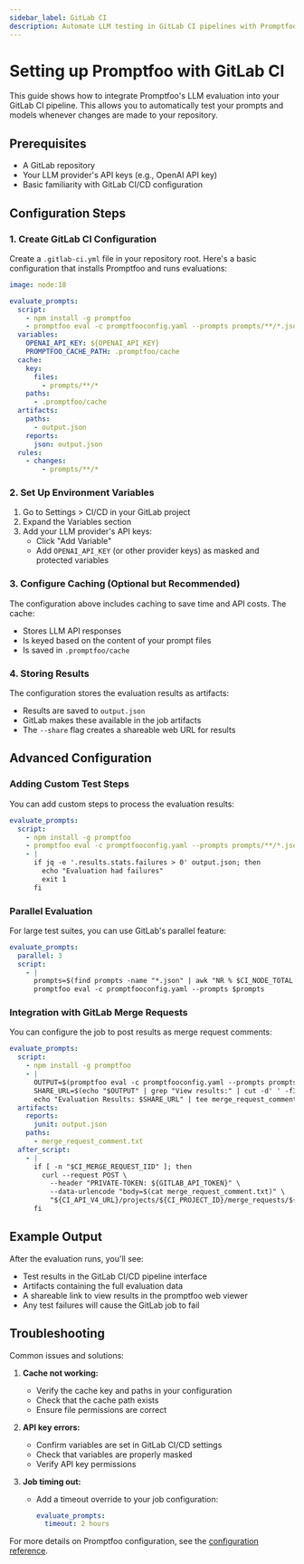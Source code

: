 ```yaml
---
sidebar_label: GitLab CI
description: Automate LLM testing in GitLab CI pipelines with Promptfoo. Configure caching, API keys, and evaluation workflows to validate prompts and models in your CI/CD process.
---
```


# Setting up Promptfoo with GitLab CI

This guide shows how to integrate Promptfoo's LLM evaluation into your GitLab CI pipeline. This allows you to automatically test your prompts and models whenever changes are made to your repository.

## Prerequisites

- A GitLab repository
- Your LLM provider's API keys (e.g., OpenAI API key)
- Basic familiarity with GitLab CI/CD configuration

## Configuration Steps

### 1. Create GitLab CI Configuration

Create a `.gitlab-ci.yml` file in your repository root. Here's a basic configuration that installs Promptfoo and runs evaluations:

```yaml
image: node:18

evaluate_prompts:
  script:
    - npm install -g promptfoo
    - promptfoo eval -c promptfooconfig.yaml --prompts prompts/**/*.json --share -o output.json
  variables:
    OPENAI_API_KEY: ${OPENAI_API_KEY}
    PROMPTFOO_CACHE_PATH: .promptfoo/cache
  cache:
    key:
      files:
        - prompts/**/*
    paths:
      - .promptfoo/cache
  artifacts:
    paths:
      - output.json
    reports:
      json: output.json
  rules:
    - changes:
        - prompts/**/*
```

### 2. Set Up Environment Variables

1. Go to Settings > CI/CD in your GitLab project
2. Expand the Variables section
3. Add your LLM provider's API keys:
   - Click "Add Variable"
   - Add `OPENAI_API_KEY` (or other provider keys) as masked and protected variables

### 3. Configure Caching (Optional but Recommended)

The configuration above includes caching to save time and API costs. The cache:

- Stores LLM API responses
- Is keyed based on the content of your prompt files
- Is saved in `.promptfoo/cache`

### 4. Storing Results

The configuration stores the evaluation results as artifacts:

- Results are saved to `output.json`
- GitLab makes these available in the job artifacts
- The `--share` flag creates a shareable web URL for results

## Advanced Configuration

### Adding Custom Test Steps

You can add custom steps to process the evaluation results:

```yaml
evaluate_prompts:
  script:
    - npm install -g promptfoo
    - promptfoo eval -c promptfooconfig.yaml --prompts prompts/**/*.json --share -o output.json
    - |
      if jq -e '.results.stats.failures > 0' output.json; then
        echo "Evaluation had failures"
        exit 1
      fi
```

### Parallel Evaluation

For large test suites, you can use GitLab's parallel feature:

```yaml
evaluate_prompts:
  parallel: 3
  script:
    - |
      prompts=$(find prompts -name "*.json" | awk "NR % $CI_NODE_TOTAL == $CI_NODE_INDEX")
      promptfoo eval -c promptfooconfig.yaml --prompts $prompts
```

### Integration with GitLab Merge Requests

You can configure the job to post results as merge request comments:

```yaml
evaluate_prompts:
  script:
    - npm install -g promptfoo
    - |
      OUTPUT=$(promptfoo eval -c promptfooconfig.yaml --prompts prompts/**/*.json --share)
      SHARE_URL=$(echo "$OUTPUT" | grep "View results:" | cut -d' ' -f3)
      echo "Evaluation Results: $SHARE_URL" | tee merge_request_comment.txt
  artifacts:
    reports:
      junit: output.json
    paths:
      - merge_request_comment.txt
  after_script:
    - |
      if [ -n "$CI_MERGE_REQUEST_IID" ]; then
        curl --request POST \
          --header "PRIVATE-TOKEN: ${GITLAB_API_TOKEN}" \
          --data-urlencode "body=$(cat merge_request_comment.txt)" \
          "${CI_API_V4_URL}/projects/${CI_PROJECT_ID}/merge_requests/${CI_MERGE_REQUEST_IID}/notes"
      fi
```

## Example Output

After the evaluation runs, you'll see:

- Test results in the GitLab CI/CD pipeline interface
- Artifacts containing the full evaluation data
- A shareable link to view results in the promptfoo web viewer
- Any test failures will cause the GitLab job to fail

## Troubleshooting

Common issues and solutions:

1. **Cache not working:**
   - Verify the cache key and paths in your configuration
   - Check that the cache path exists
   - Ensure file permissions are correct

2. **API key errors:**
   - Confirm variables are set in GitLab CI/CD settings
   - Check that variables are properly masked
   - Verify API key permissions

3. **Job timing out:**
   - Add a timeout override to your job configuration:
     ```yaml
     evaluate_prompts:
       timeout: 2 hours
     ```

For more details on Promptfoo configuration, see the [configuration reference](/docs/configuration/reference).

